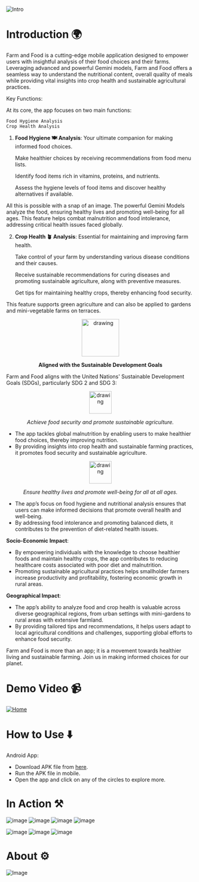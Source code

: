 ![Intro](./assets/Images/intro.png)
# **Introduction** 🌍
Farm and Food is a cutting-edge mobile application designed to empower users with insightful analysis of their food choices and their farms. Leveraging advanced and powerful Gemini models, Farm and Food offers a seamless way to understand the nutritional content, overall quality of meals while providing vital insights into crop health and sustainable agricultural practices.

Key Functions:

At its core, the app focuses on two main functions:

    Food Hygiene Analysis
    Crop Health Analysis

1. **Food Hygiene 🍽️ Analysis**: Your ultimate companion for making informed food choices.

    Make healthier choices by receiving recommendations from food menu lists.

    Identify food items rich in vitamins, proteins, and nutrients.

    Assess the hygiene levels of food items and discover healthy alternatives if available.

All this is possible with a snap of an image. The powerful Gemini Models analyze the food, ensuring healthy lives and promoting well-being for all ages. This feature helps combat malnutrition and food intolerance, addressing critical health issues faced globally.

2. **Crop Health 🪴 Analysis**: Essential for maintaining and improving farm health.

    Take control of your farm by understanding various disease conditions and their causes.

    Receive sustainable recommendations for curing diseases and promoting sustainable agriculture, along with preventive measures.

    Get tips for maintaining healthy crops, thereby enhancing food security.

This feature supports green agriculture and can also be applied to gardens and mini-vegetable farms on terraces.

<p align="center">
  <img src="assets/Images/sdg.png" alt="drawing" width="100" />
</p>

<p align="center">
  <strong>Aligned with the Sustainable Development Goals</strong>
</p>

Farm and Food aligns with the United Nations' Sustainable Development Goals (SDGs), particularly SDG 2 and SDG 3:

<p align="center">
  <img src="assets/Images/sdg2.png" alt="drawing" width="60" />
</p>
    

<p align="center">
  <em>Achieve food security and promote sustainable agriculture.</em>
</p>

- The app tackles global malnutrition by enabling users to make healthier food choices, thereby improving nutrition.
- By providing insights into crop health and sustainable farming practices, it promotes food security and sustainable agriculture.
    
<p align="center">
  <img src="assets/Images/sdg3.png" alt="drawing" width="60" />
</p>

<p align="center">
  <em>Ensure healthy lives and promote well-being for all at all ages.</em>
</p>
    
- The app’s focus on food hygiene and nutritional analysis ensures that users can make informed decisions that promote overall health and well-being.
- By addressing food intolerance and promoting balanced diets, it contributes to the prevention of diet-related health issues.


**Socio-Economic Impact**:
- By empowering individuals with the knowledge to choose healthier foods and maintain healthy crops, the app contributes to reducing healthcare costs associated with poor diet and malnutrition.
- Promoting sustainable agricultural practices helps smallholder farmers increase productivity and profitability, fostering economic growth in rural areas.

**Geographical Impact**:
- The app’s ability to analyze food and crop health is valuable across diverse geographical regions, from urban settings with mini-gardens to rural areas with extensive farmland.
- By providing tailored tips and recommendations, it helps users adapt to local agricultural conditions and challenges, supporting global efforts to enhance food security.

Farm and Food is more than an app; it is a movement towards healthier living and sustainable farming. Join us in making informed choices for our planet.

# Demo Video 📹
[![Home](./assets/Images/home.gif)](https://rakeshjarupula.github.io/)

# How to Use ⬇️
Android App: 
 - Download APK file from [here](https://drive.google.com/file/d/13nMA3mB9QIRP0lmb2M8Ax4JQj_LT445Y/view?usp=sharing).
 - Run the APK file in mobile. 
 - Open the app and click on any of the circles to explore more. 


# In Action ⚒️
![image](assets/Images/Tests/home.png)
![image](assets/Images/Tests/farm_analysis_fruit.png)
![image](assets/Images/Tests/farm_analysis_crop.png)
![image](assets/Images/Tests/farm_analysis_plant.png)

![image](assets/Images/Tests/food_single.png)
![image](assets/Images/Tests/food_many.png)
![image](assets/Images/Tests/food_menu.png)




# About ⚙️ 

![Image](./assets/Images/about.png)


